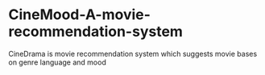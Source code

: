 # CineMood-A-movie-recommendation-system
CineDrama is movie recommendation system which suggests movie bases on genre language and mood

